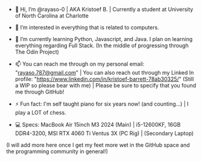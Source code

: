 - 👋 Hi, I’m @rayaso-0 | AKA Kristoef B. | Currently a student at University of North Carolina at Charlotte 

- 👀 I’m interested in everything that is related to computers. 

- 🌱 I’m currently learning Python, Javascript, and Java. I plan on learning everything regarding Full Stack. (In the middle of progressing through The Odin Project)

- 📫 You can reach me through on my personal email: "rayaso.787@gmail.com" | You can also reach out through my Linked In profile: "https://www.linkedin.com/in/kristoef-barrett-78ab30325/" (Still a WIP so please bear with me) | Please be sure to specify that you found me through GitHub! 

- ⚡ Fun fact: I'm self taught piano for six years now! (and counting...) | I play a LOT of chess.

- 💻 Specs: MacBook Air 15inch M3 2024 (Main) | i5-12600KF, 16GB DDR4-3200, MSI RTX 4060 Ti Ventus 3X (PC Rig) | (Secondary Laptop)

(I will add more here once I get my feet more wet in the GitHub space and the programming community in general!)
